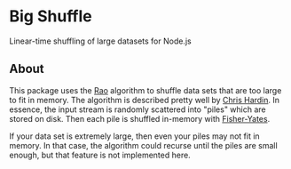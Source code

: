 # Big Shuffle

Linear-time shuffling of large datasets for Node.js

## About

This package uses the [Rao](https://www.jstor.org/stable/25049166)
algorithm to shuffle data sets that are too large to fit in memory. The
algorithm is described pretty well by [Chris Hardin](https://blog.janestreet.com/how-to-shuffle-a-big-dataset/).
In essence, the input stream is randomly scattered into "piles" which
are stored on disk. Then each pile is shuffled in-memory with
[Fisher-Yates](https://en.wikipedia.org/wiki/Fisher%E2%80%93Yates_shuffle).

If your data set is extremely large, then even your piles may not fit in
memory. In that case, the algorithm could recurse until the piles are
small enough, but that feature is not implemented here.
